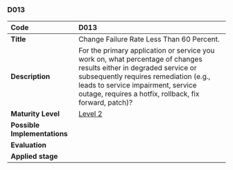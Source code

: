 ### D013

|**Code**           | **D013** |
| :--               | :--      |
|**Title**          | Change Failure Rate Less Than 60 Percent.|
|**Description**    | For the primary application or service you work on, what percentage of changes results either in degraded service or subsequently requires remediation (e.g., leads to service impairment, service outage, requires a hotfix, rollback, fix forward, patch)?  |
|**Maturity Level** | [Level 2](/LEVELS.html#level-2) |
|**Possible Implementations** | |
|**Evaluation**     | |
|**Applied stage**  | |
